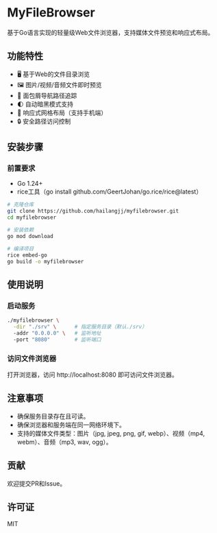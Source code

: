 # MyFileBrowser

基于Go语言实现的轻量级Web文件浏览器，支持媒体文件预览和响应式布局。

## 功能特性
- 🖥️ 基于Web的文件目录浏览
- 🖼️ 图片/视频/音频文件即时预览
- 📂 面包屑导航路径追踪
- 🌓 自动暗黑模式支持
- 📱 响应式网格布局（支持手机端）
- 🔒 安全路径访问控制

## 安装步骤

### 前置要求
- Go 1.24+ 
- rice工具（go install github.com/GeertJohan/go.rice/rice@latest）

```bash
# 克隆仓库
git clone https://github.com/hailangjj/myfilebrowser.git
cd myfilebrowser

# 安装依赖
go mod download

# 编译项目
rice embed-go
go build -o myfilebrowser
```

## 使用说明
### 启动服务
```bash
./myfilebrowser \
  -dir "./srv" \      # 指定服务目录（默认./srv）
  -addr "0.0.0.0" \   # 监听地址
  -port "8080"        # 监听端口
```

### 访问文件浏览器
打开浏览器，访问 http://localhost:8080 即可访问文件浏览器。

## 注意事项
- 确保服务目录存在且可读。
- 确保浏览器和服务端在同一网络环境下。
- 支持的媒体文件类型：图片（jpg, jpeg, png, gif, webp）、视频（mp4, webm）、音频（mp3, wav, ogg）。

## 贡献
欢迎提交PR和Issue。

## 许可证
MIT